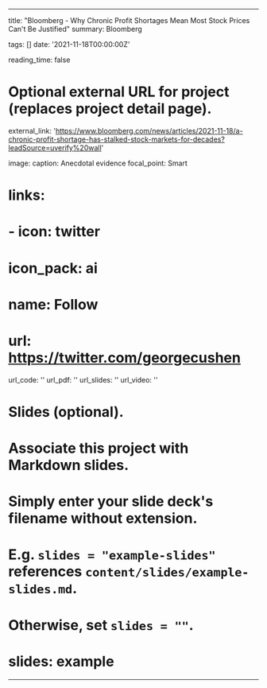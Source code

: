 
---
title: "Bloomberg - Why Chronic Profit Shortages Mean Most Stock Prices Can't Be Justified"
summary: Bloomberg

tags: []
date: '2021-11-18T00:00:00Z'

reading_time: false

# Optional external URL for project (replaces project detail page).
external_link: 'https://www.bloomberg.com/news/articles/2021-11-18/a-chronic-profit-shortage-has-stalked-stock-markets-for-decades?leadSource=uverify%20wall'

image: 
  caption: Anecdotal evidence
  focal_point: Smart

# links:
#  - icon: twitter
#    icon_pack: ai
#    name: Follow
#    url: https://twitter.com/georgecushen
url_code: ''
url_pdf: ''
url_slides: ''
url_video: ''

# Slides (optional).
#   Associate this project with Markdown slides.
#   Simply enter your slide deck's filename without extension.
#   E.g. `slides = "example-slides"` references `content/slides/example-slides.md`.
#   Otherwise, set `slides = ""`.
# slides: example
---
